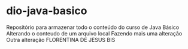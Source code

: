 # dio-java-basico
Repositório para armazenar todo o conteúdo do curso de Java Básico
Alterando o conteudo de um arquivo local
Fazendo mais uma alteração
Outra alteração
FLORENTINA DE JESUS
BIS
